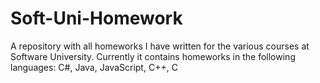 # Soft-Uni-Homework
A repository with all homeworks I have written for the various courses at Software University. Currently it contains homeworks in the following languages: C#, Java, JavaScript, C++, C
